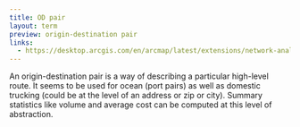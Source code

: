```yaml
---
title: OD pair
layout: term
preview: origin-destination pair
links:
  - https://desktop.arcgis.com/en/arcmap/latest/extensions/network-analyst/od-cost-matrix.htm
---
```


An origin-destination pair is a way of describing a particular high-level route. It seems to be used for ocean (port pairs) as well as domestic trucking (could be at the level of an address or zip or city). Summary statistics like volume and average cost can be computed at this level of abstraction.

